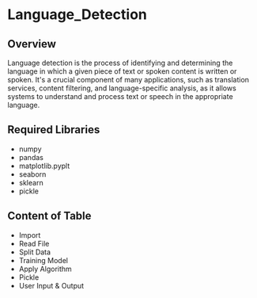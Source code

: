 # Language_Detection

## Overview
Language detection is the process of identifying and determining the language in which a given piece of text or spoken content is written or spoken. It's a crucial component of many applications, such as translation services, content filtering, and language-specific analysis, as it allows systems to understand and process text or speech in the appropriate language.

## Required Libraries 
  - numpy
  - pandas
  - matplotlib.pyplt
  - seaborn
  - sklearn
  - pickle

## Content of Table
  - Import
  - Read File
  - Split Data
  - Training Model
  - Apply Algorithm
  - Pickle
  - User Input & Output
